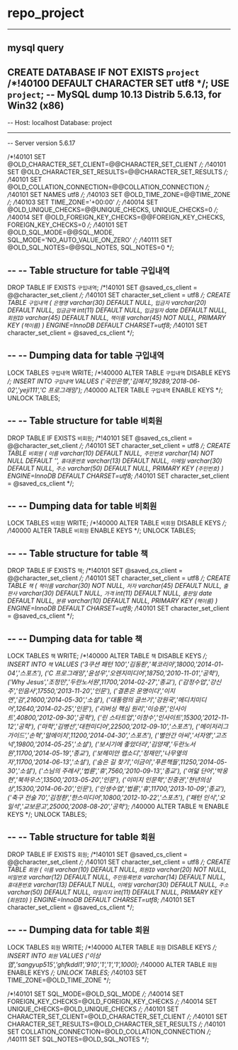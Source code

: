 # repo_project
--------------------
mysql query
--------------------
CREATE DATABASE  IF NOT EXISTS `project` /*!40100 DEFAULT CHARACTER SET utf8 */;
USE `project`;
-- MySQL dump 10.13  Distrib 5.6.13, for Win32 (x86)
--
-- Host: localhost    Database: project
-- ------------------------------------------------------
-- Server version	5.6.17

/*!40101 SET @OLD_CHARACTER_SET_CLIENT=@@CHARACTER_SET_CLIENT */;
/*!40101 SET @OLD_CHARACTER_SET_RESULTS=@@CHARACTER_SET_RESULTS */;
/*!40101 SET @OLD_COLLATION_CONNECTION=@@COLLATION_CONNECTION */;
/*!40101 SET NAMES utf8 */;
/*!40103 SET @OLD_TIME_ZONE=@@TIME_ZONE */;
/*!40103 SET TIME_ZONE='+00:00' */;
/*!40014 SET @OLD_UNIQUE_CHECKS=@@UNIQUE_CHECKS, UNIQUE_CHECKS=0 */;
/*!40014 SET @OLD_FOREIGN_KEY_CHECKS=@@FOREIGN_KEY_CHECKS, FOREIGN_KEY_CHECKS=0 */;
/*!40101 SET @OLD_SQL_MODE=@@SQL_MODE, SQL_MODE='NO_AUTO_VALUE_ON_ZERO' */;
/*!40111 SET @OLD_SQL_NOTES=@@SQL_NOTES, SQL_NOTES=0 */;

--
-- Table structure for table `구입내역`
--

DROP TABLE IF EXISTS `구입내역`;
/*!40101 SET @saved_cs_client     = @@character_set_client */;
/*!40101 SET character_set_client = utf8 */;
CREATE TABLE `구입내역` (
  `은행명` varchar(30) DEFAULT NULL,
  `입금자` varchar(20) DEFAULT NULL,
  `입금금액` int(11) DEFAULT NULL,
  `입금일자` date DEFAULT NULL,
  `회원ID` varchar(45) DEFAULT NULL,
  `책이름` varchar(45) NOT NULL,
  PRIMARY KEY (`책이름`)
) ENGINE=InnoDB DEFAULT CHARSET=utf8;
/*!40101 SET character_set_client = @saved_cs_client */;

--
-- Dumping data for table `구입내역`
--

LOCK TABLES `구입내역` WRITE;
/*!40000 ALTER TABLE `구입내역` DISABLE KEYS */;
INSERT INTO `구입내역` VALUES ('국민은행','김예지',19289,'2018-06-02','yeji111','C 프로그래밍');
/*!40000 ALTER TABLE `구입내역` ENABLE KEYS */;
UNLOCK TABLES;

--
-- Table structure for table `비회원`
--

DROP TABLE IF EXISTS `비회원`;
/*!40101 SET @saved_cs_client     = @@character_set_client */;
/*!40101 SET character_set_client = utf8 */;
CREATE TABLE `비회원` (
  `이름` varchar(10) DEFAULT NULL,
  `주민번호` varchar(14) NOT NULL DEFAULT '',
  `휴대폰번호` varchar(13) DEFAULT NULL,
  `이메일` varchar(30) DEFAULT NULL,
  `주소` varchar(50) DEFAULT NULL,
  PRIMARY KEY (`주민번호`)
) ENGINE=InnoDB DEFAULT CHARSET=utf8;
/*!40101 SET character_set_client = @saved_cs_client */;

--
-- Dumping data for table `비회원`
--

LOCK TABLES `비회원` WRITE;
/*!40000 ALTER TABLE `비회원` DISABLE KEYS */;
/*!40000 ALTER TABLE `비회원` ENABLE KEYS */;
UNLOCK TABLES;

--
-- Table structure for table `책`
--

DROP TABLE IF EXISTS `책`;
/*!40101 SET @saved_cs_client     = @@character_set_client */;
/*!40101 SET character_set_client = utf8 */;
CREATE TABLE `책` (
  `책이름` varchar(30) NOT NULL,
  `저자` varchar(45) DEFAULT NULL,
  `출판사` varchar(30) DEFAULT NULL,
  `가격` int(11) DEFAULT NULL,
  `출판일` date DEFAULT NULL,
  `분류` varchar(10) DEFAULT NULL,
  PRIMARY KEY (`책이름`)
) ENGINE=InnoDB DEFAULT CHARSET=utf8;
/*!40101 SET character_set_client = @saved_cs_client */;

--
-- Dumping data for table `책`
--

LOCK TABLES `책` WRITE;
/*!40000 ALTER TABLE `책` DISABLE KEYS */;
INSERT INTO `책` VALUES 
('3쿠션 패턴 100','김동환','북코리아',18000,'2014-01-04','스포츠'),
('C 프로그래밍','윤성우','오렌지미디어',18750,'2010-11-01','공학'),
('Why Jesus','조정민','두란노서원',11700,'2014-02-27','종교'),
('감정수업','강신주','민음사',17550,'2013-11-20','인문'),
('결혼은 운명이다','이지연','감',21600,'2014-05-30','소설'),
('대통령의 글쓰기','강원국','메디치미디어',12640,'2014-02-25','인문'),
('리버싱 핵심 원리','이승원','인사이트',40800,'2012-09-30','공학'),
('린 스타트업','이창수','인사이트',15300,'2012-11-12','공학'),
('마학','김병선','대한미디어',22500,'2012-09-10','스포츠'),
('메이저리그 가이드','손혁','알에이치',11200,'2014-04-30','스포츠'),
('별안간 아씨','서자영','고즈넉',19800,'2014-05-25','소설'),
('보시기에 좋았더라','김양재','두란노서원',11700,'2014-05-19','종교'),
('보헤미안 랩소디','정재민','나무옆의자',11700,'2014-06-13','소설'),
('숨은 길 찾기','이금이','푸른책들',11250,'2014-05-30','소설'),
('스님의 주례사','법륜','휴',7560,'2010-09-13','종교'),
('여덟 단어','박웅현','북하우스',13500,'2013-05-20','인문'),
('이미지 인문학','진중권','쳔년의상상',15300,'2014-06-20','인문'),
('인생수업','법륜','휴',11700,'2013-10-09','종교'),
('축구 전술 70','김정환','한스미디어',10800,'2012-10-22','스포츠'),
('패턴 인식','오일석','교보문고',25000,'2008-08-20','공학');
/*!40000 ALTER TABLE `책` ENABLE KEYS */;
UNLOCK TABLES;

--
-- Table structure for table `회원`
--

DROP TABLE IF EXISTS `회원`;
/*!40101 SET @saved_cs_client     = @@character_set_client */;
/*!40101 SET character_set_client = utf8 */;
CREATE TABLE `회원` (
  `이름` varchar(10) DEFAULT NULL,
  `회원ID` varchar(20) NOT NULL,
  `비밀번호` varchar(12) DEFAULT NULL,
  `주민등록번호` varchar(14) DEFAULT NULL,
  `휴대폰번호` varchar(13) DEFAULT NULL,
  `이메일` varchar(30) DEFAULT NULL,
  `주소` varchar(50) DEFAULT NULL,
  `마일리지` int(11) DEFAULT NULL,
  PRIMARY KEY (`회원ID`)
) ENGINE=InnoDB DEFAULT CHARSET=utf8;
/*!40101 SET character_set_client = @saved_cs_client */;

--
-- Dumping data for table `회원`
--

LOCK TABLES `회원` WRITE;
/*!40000 ALTER TABLE `회원` DISABLE KEYS */;
INSERT INTO `회원` VALUES ('이상엽','sangyup515','ghfkddl1','910','1','1','1',1000);
/*!40000 ALTER TABLE `회원` ENABLE KEYS */;
UNLOCK TABLES;
/*!40103 SET TIME_ZONE=@OLD_TIME_ZONE */;

/*!40101 SET SQL_MODE=@OLD_SQL_MODE */;
/*!40014 SET FOREIGN_KEY_CHECKS=@OLD_FOREIGN_KEY_CHECKS */;
/*!40014 SET UNIQUE_CHECKS=@OLD_UNIQUE_CHECKS */;
/*!40101 SET CHARACTER_SET_CLIENT=@OLD_CHARACTER_SET_CLIENT */;
/*!40101 SET CHARACTER_SET_RESULTS=@OLD_CHARACTER_SET_RESULTS */;
/*!40101 SET COLLATION_CONNECTION=@OLD_COLLATION_CONNECTION */;
/*!40111 SET SQL_NOTES=@OLD_SQL_NOTES */;
